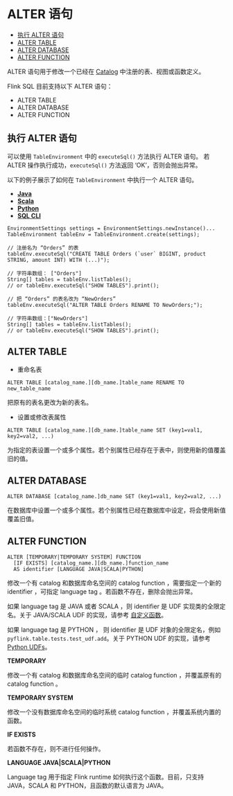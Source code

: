 # ALTER 语句

- [执行 ALTER 语句](https://ci.apache.org/projects/flink/flink-docs-release-1.12/zh/dev/table/sql/alter.html#执行-alter-语句)
- [ALTER TABLE](https://ci.apache.org/projects/flink/flink-docs-release-1.12/zh/dev/table/sql/alter.html#alter-table)
- [ALTER DATABASE](https://ci.apache.org/projects/flink/flink-docs-release-1.12/zh/dev/table/sql/alter.html#alter-database)
- [ALTER FUNCTION](https://ci.apache.org/projects/flink/flink-docs-release-1.12/zh/dev/table/sql/alter.html#alter-function)

ALTER 语句用于修改一个已经在 [Catalog](https://ci.apache.org/projects/flink/flink-docs-release-1.12/zh/dev/table/catalogs.html) 中注册的表、视图或函数定义。

Flink SQL 目前支持以下 ALTER 语句：

- ALTER TABLE
- ALTER DATABASE
- ALTER FUNCTION

## 执行 ALTER 语句

可以使用 `TableEnvironment` 中的 `executeSql()` 方法执行 ALTER 语句。 若 ALTER 操作执行成功，`executeSql()` 方法返回 ‘OK’，否则会抛出异常。

以下的例子展示了如何在 `TableEnvironment` 中执行一个 ALTER 语句。

- [**Java**](https://ci.apache.org/projects/flink/flink-docs-release-1.12/zh/dev/table/sql/alter.html#tab_Java_1)
- [**Scala**](https://ci.apache.org/projects/flink/flink-docs-release-1.12/zh/dev/table/sql/alter.html#tab_Scala_1)
- [**Python**](https://ci.apache.org/projects/flink/flink-docs-release-1.12/zh/dev/table/sql/alter.html#tab_Python_1)
- [**SQL CLI**](https://ci.apache.org/projects/flink/flink-docs-release-1.12/zh/dev/table/sql/alter.html#tab_SQL_CLI_1)

```
EnvironmentSettings settings = EnvironmentSettings.newInstance()...
TableEnvironment tableEnv = TableEnvironment.create(settings);

// 注册名为 “Orders” 的表
tableEnv.executeSql("CREATE TABLE Orders (`user` BIGINT, product STRING, amount INT) WITH (...)");

// 字符串数组： ["Orders"]
String[] tables = tableEnv.listTables();
// or tableEnv.executeSql("SHOW TABLES").print();

// 把 “Orders” 的表名改为 “NewOrders”
tableEnv.executeSql("ALTER TABLE Orders RENAME TO NewOrders;");

// 字符串数组：["NewOrders"]
String[] tables = tableEnv.listTables();
// or tableEnv.executeSql("SHOW TABLES").print();
```

## ALTER TABLE

- 重命名表

```
ALTER TABLE [catalog_name.][db_name.]table_name RENAME TO new_table_name
```

把原有的表名更改为新的表名。

- 设置或修改表属性

```
ALTER TABLE [catalog_name.][db_name.]table_name SET (key1=val1, key2=val2, ...)
```

为指定的表设置一个或多个属性。若个别属性已经存在于表中，则使用新的值覆盖旧的值。

## ALTER DATABASE

```
ALTER DATABASE [catalog_name.]db_name SET (key1=val1, key2=val2, ...)
```

在数据库中设置一个或多个属性。若个别属性已经在数据库中设定，将会使用新值覆盖旧值。

## ALTER FUNCTION

```
ALTER [TEMPORARY|TEMPORARY SYSTEM] FUNCTION
  [IF EXISTS] [catalog_name.][db_name.]function_name
  AS identifier [LANGUAGE JAVA|SCALA|PYTHON]
```

修改一个有 catalog 和数据库命名空间的 catalog function ，需要指定一个新的 identifier ，可指定 language tag 。若函数不存在，删除会抛出异常。

如果 language tag 是 JAVA 或者 SCALA ，则 identifier 是 UDF 实现类的全限定名。关于 JAVA/SCALA UDF 的实现，请参考 [自定义函数](https://ci.apache.org/projects/flink/flink-docs-release-1.12/zh/dev/table/functions/udfs.html)。

如果 language tag 是 PYTHON ， 则 identifier 是 UDF 对象的全限定名，例如 `pyflink.table.tests.test_udf.add`。关于 PYTHON UDF 的实现，请参考 [Python UDFs](https://ci.apache.org/projects/flink/flink-docs-release-1.12/zh/dev/python/table-api-users-guide/udfs/python_udfs.html)。

**TEMPORARY**

修改一个有 catalog 和数据库命名空间的临时 catalog function ，并覆盖原有的 catalog function 。

**TEMPORARY SYSTEM**

修改一个没有数据库命名空间的临时系统 catalog function ，并覆盖系统内置的函数。

**IF EXISTS**

若函数不存在，则不进行任何操作。

**LANGUAGE JAVA|SCALA|PYTHON**

Language tag 用于指定 Flink runtime 如何执行这个函数。目前，只支持 JAVA，SCALA 和 PYTHON，且函数的默认语言为 JAVA。